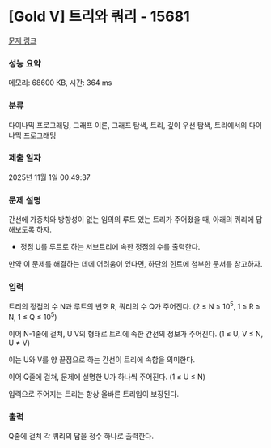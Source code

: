 # [Gold V] 트리와 쿼리 - 15681 

[문제 링크](https://www.acmicpc.net/problem/15681) 

### 성능 요약

메모리: 68600 KB, 시간: 364 ms

### 분류

다이나믹 프로그래밍, 그래프 이론, 그래프 탐색, 트리, 깊이 우선 탐색, 트리에서의 다이나믹 프로그래밍

### 제출 일자

2025년 11월 1일 00:49:37

### 문제 설명

<p style="user-select: auto !important;">간선에 가중치와 방향성이 없는 임의의 루트 있는 트리가 주어졌을 때, 아래의 쿼리에 답해보도록 하자.</p>

<ul style="user-select: auto !important;">
	<li style="user-select: auto !important;">정점 U를 루트로 하는 서브트리에 속한 정점의 수를 출력한다.</li>
</ul>

<p style="user-select: auto !important;">만약 이 문제를 해결하는 데에 어려움이 있다면, 하단의 힌트에 첨부한 문서를 참고하자.</p>

### 입력 

 <p style="user-select: auto !important;">트리의 정점의 수 N과 루트의 번호 R, 쿼리의 수 Q가 주어진다. (2 ≤ N ≤ 10<sup style="user-select: auto !important;">5</sup>, 1 ≤ R ≤ N, 1 ≤ Q ≤ 10<sup style="user-select: auto !important;">5</sup>)</p>

<p style="user-select: auto !important;">이어 N-1줄에 걸쳐, U V의 형태로 트리에 속한 간선의 정보가 주어진다. (1 ≤ U, V ≤ N, U ≠ V)</p>

<p style="user-select: auto !important;">이는 U와 V를 양 끝점으로 하는 간선이 트리에 속함을 의미한다.</p>

<p style="user-select: auto !important;">이어 Q줄에 걸쳐, 문제에 설명한 U가 하나씩 주어진다. (1 ≤ U ≤ N)</p>

<p style="user-select: auto !important;">입력으로 주어지는 트리는 항상 올바른 트리임이 보장된다.</p>

### 출력 

 <p style="user-select: auto !important;">Q줄에 걸쳐 각 쿼리의 답을 정수 하나로 출력한다.</p>

